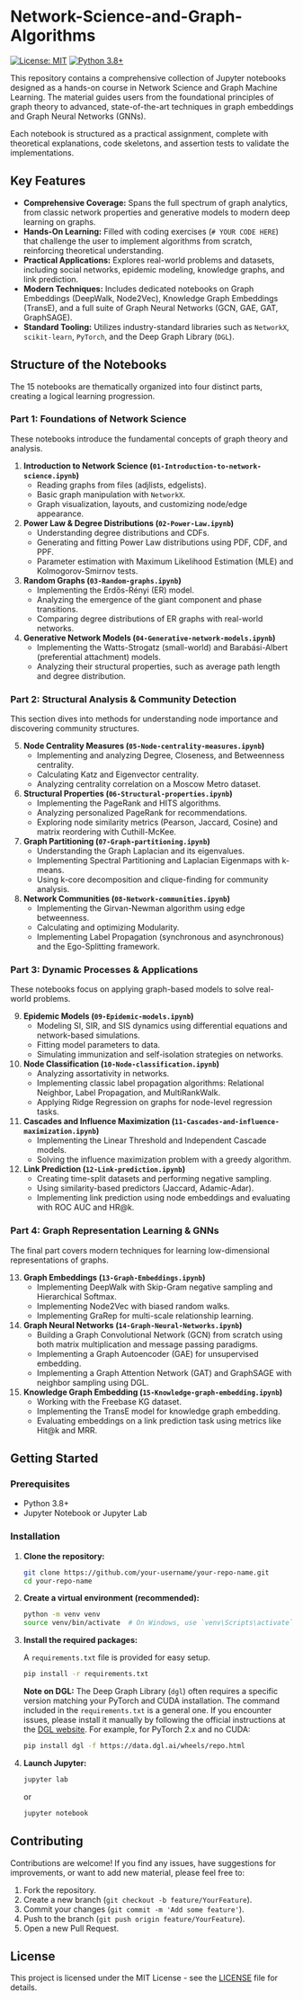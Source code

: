 # Network-Science-and-Graph-Algorithms

[![License: MIT](https://img.shields.io/badge/License-MIT-yellow.svg)](https://opensource.org/licenses/MIT)
[![Python 3.8+](https://img.shields.io/badge/python-3.8+-blue.svg)](https://www.python.org/downloads/release/python-380/)

This repository contains a comprehensive collection of Jupyter notebooks designed as a hands-on course in Network Science and Graph Machine Learning. The material guides users from the foundational principles of graph theory to advanced, state-of-the-art techniques in graph embeddings and Graph Neural Networks (GNNs).

Each notebook is structured as a practical assignment, complete with theoretical explanations, code skeletons, and assertion tests to validate the implementations.

## Key Features

*   **Comprehensive Coverage:** Spans the full spectrum of graph analytics, from classic network properties and generative models to modern deep learning on graphs.
*   **Hands-On Learning:** Filled with coding exercises (`# YOUR CODE HERE`) that challenge the user to implement algorithms from scratch, reinforcing theoretical understanding.
*   **Practical Applications:** Explores real-world problems and datasets, including social networks, epidemic modeling, knowledge graphs, and link prediction.
*   **Modern Techniques:** Includes dedicated notebooks on Graph Embeddings (DeepWalk, Node2Vec), Knowledge Graph Embeddings (TransE), and a full suite of Graph Neural Networks (GCN, GAE, GAT, GraphSAGE).
*   **Standard Tooling:** Utilizes industry-standard libraries such as `NetworkX`, `scikit-learn`, `PyTorch`, and the Deep Graph Library (`DGL`).

## Structure of the Notebooks

The 15 notebooks are thematically organized into four distinct parts, creating a logical learning progression.

### Part 1: Foundations of Network Science

These notebooks introduce the fundamental concepts of graph theory and analysis.

1.  **Introduction to Network Science (`01-Introduction-to-network-science.ipynb`)**
    *   Reading graphs from files (adjlists, edgelists).
    *   Basic graph manipulation with `NetworkX`.
    *   Graph visualization, layouts, and customizing node/edge appearance.
2.  **Power Law & Degree Distributions (`02-Power-Law.ipynb`)**
    *   Understanding degree distributions and CDFs.
    *   Generating and fitting Power Law distributions using PDF, CDF, and PPF.
    *   Parameter estimation with Maximum Likelihood Estimation (MLE) and Kolmogorov-Smirnov tests.
3.  **Random Graphs (`03-Random-graphs.ipynb`)**
    *   Implementing the Erdős-Rényi (ER) model.
    *   Analyzing the emergence of the giant component and phase transitions.
    *   Comparing degree distributions of ER graphs with real-world networks.
4.  **Generative Network Models (`04-Generative-network-models.ipynb`)**
    *   Implementing the Watts-Strogatz (small-world) and Barabási-Albert (preferential attachment) models.
    *   Analyzing their structural properties, such as average path length and degree distribution.

### Part 2: Structural Analysis & Community Detection

This section dives into methods for understanding node importance and discovering community structures.

5.  **Node Centrality Measures (`05-Node-centrality-measures.ipynb`)**
    *   Implementing and analyzing Degree, Closeness, and Betweenness centrality.
    *   Calculating Katz and Eigenvector centrality.
    *   Analyzing centrality correlation on a Moscow Metro dataset.
6.  **Structural Properties (`06-Structural-properties.ipynb`)**
    *   Implementing the PageRank and HITS algorithms.
    *   Analyzing personalized PageRank for recommendations.
    *   Exploring node similarity metrics (Pearson, Jaccard, Cosine) and matrix reordering with Cuthill-McKee.
7.  **Graph Partitioning (`07-Graph-partitioning.ipynb`)**
    *   Understanding the Graph Laplacian and its eigenvalues.
    *   Implementing Spectral Partitioning and Laplacian Eigenmaps with k-means.
    *   Using k-core decomposition and clique-finding for community analysis.
8.  **Network Communities (`08-Network-communities.ipynb`)**
    *   Implementing the Girvan-Newman algorithm using edge betweenness.
    *   Calculating and optimizing Modularity.
    *   Implementing Label Propagation (synchronous and asynchronous) and the Ego-Splitting framework.

### Part 3: Dynamic Processes & Applications

These notebooks focus on applying graph-based models to solve real-world problems.

9.  **Epidemic Models (`09-Epidemic-models.ipynb`)**
    *   Modeling SI, SIR, and SIS dynamics using differential equations and network-based simulations.
    *   Fitting model parameters to data.
    *   Simulating immunization and self-isolation strategies on networks.
10. **Node Classification (`10-Node-classification.ipynb`)**
    *   Analyzing assortativity in networks.
    *   Implementing classic label propagation algorithms: Relational Neighbor, Label Propagation, and MultiRankWalk.
    *   Applying Ridge Regression on graphs for node-level regression tasks.
11. **Cascades and Influence Maximization (`11-Cascades-and-influence-maximization.ipynb`)**
    *   Implementing the Linear Threshold and Independent Cascade models.
    *   Solving the influence maximization problem with a greedy algorithm.
12. **Link Prediction (`12-Link-prediction.ipynb`)**
    *   Creating time-split datasets and performing negative sampling.
    *   Using similarity-based predictors (Jaccard, Adamic-Adar).
    *   Implementing link prediction using node embeddings and evaluating with ROC AUC and HR@k.

### Part 4: Graph Representation Learning & GNNs

The final part covers modern techniques for learning low-dimensional representations of graphs.

13. **Graph Embeddings (`13-Graph-Embeddings.ipynb`)**
    *   Implementing DeepWalk with Skip-Gram negative sampling and Hierarchical Softmax.
    *   Implementing Node2Vec with biased random walks.
    *   Implementing GraRep for multi-scale relationship learning.
14. **Graph Neural Networks (`14-Graph-Neural-Networks.ipynb`)**
    *   Building a Graph Convolutional Network (GCN) from scratch using both matrix multiplication and message passing paradigms.
    *   Implementing a Graph Autoencoder (GAE) for unsupervised embedding.
    *   Implementing a Graph Attention Network (GAT) and GraphSAGE with neighbor sampling using DGL.
15. **Knowledge Graph Embedding (`15-Knowledge-graph-embedding.ipynb`)**
    *   Working with the Freebase KG dataset.
    *   Implementing the TransE model for knowledge graph embedding.
    *   Evaluating embeddings on a link prediction task using metrics like Hit@k and MRR.

## Getting Started

### Prerequisites

*   Python 3.8+
*   Jupyter Notebook or Jupyter Lab

### Installation

1.  **Clone the repository:**
    ```bash
    git clone https://github.com/your-username/your-repo-name.git
    cd your-repo-name
    ```

2.  **Create a virtual environment (recommended):**
    ```bash
    python -m venv venv
    source venv/bin/activate  # On Windows, use `venv\Scripts\activate`
    ```

3.  **Install the required packages:**

    A `requirements.txt` file is provided for easy setup.
    ```bash
    pip install -r requirements.txt
    ```
    **Note on DGL:** The Deep Graph Library (`dgl`) often requires a specific version matching your PyTorch and CUDA installation. The command included in the `requirements.txt` is a general one. If you encounter issues, please install it manually by following the official instructions at the [DGL website](https://www.dgl.ai/pages/start.html). For example, for PyTorch 2.x and no CUDA:
    ```bash
    pip install dgl -f https://data.dgl.ai/wheels/repo.html
    ```

4.  **Launch Jupyter:**
    ```bash
    jupyter lab
    ```
    or
    ```bash
    jupyter notebook
    ```

## Contributing

Contributions are welcome! If you find any issues, have suggestions for improvements, or want to add new material, please feel free to:

1.  Fork the repository.
2.  Create a new branch (`git checkout -b feature/YourFeature`).
3.  Commit your changes (`git commit -m 'Add some feature'`).
4.  Push to the branch (`git push origin feature/YourFeature`).
5.  Open a new Pull Request.

## License

This project is licensed under the MIT License - see the [LICENSE](LICENSE) file for details.
